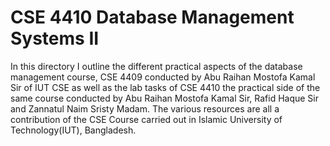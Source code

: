 # CSE 4410 Database Management Systems II
In this directory I outline the different practical aspects of the database management course, CSE 4409 conducted by Abu Raihan Mostofa Kamal Sir of IUT CSE as well as the lab tasks of CSE 4410 the practical side of the same course conducted by Abu Raihan Mostofa Kamal Sir, Rafid Haque Sir and Zannatul Naim Sristy Madam. The various resources are all a contribution of the CSE Course carried out in Islamic University of Technology(IUT), Bangladesh.
